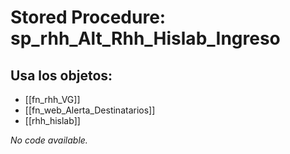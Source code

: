 # Stored Procedure: sp_rhh_Alt_Rhh_Hislab_Ingreso

## Usa los objetos:
- [[fn_rhh_VG]]
- [[fn_web_Alerta_Destinatarios]]
- [[rhh_hislab]]

*No code available.*
